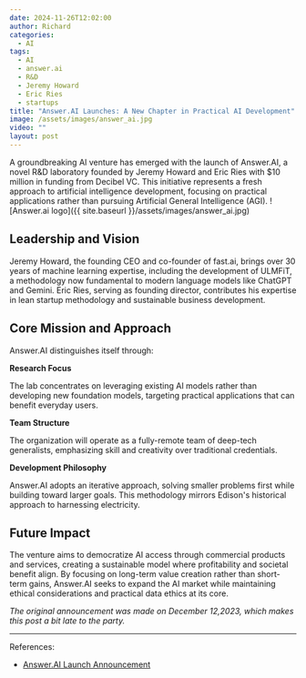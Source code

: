 ```yaml
---
date: 2024-11-26T12:02:00
author: Richard
categories:
  - AI
tags:
  - AI
  - answer.ai
  - R&D
  - Jeremy Howard
  - Eric Ries
  - startups
title: "Answer.AI Launches: A New Chapter in Practical AI Development"
image: /assets/images/answer_ai.jpg
video: ""
layout: post
---
```

A groundbreaking AI venture has emerged with the launch of Answer.AI, a novel R&D laboratory founded by Jeremy Howard and Eric Ries with $10 million in funding from Decibel VC. This initiative represents a fresh approach to artificial intelligence development, focusing on practical applications rather than pursuing Artificial General Intelligence (AGI).
![Answer.ai logo]({{ site.baseurl }}/assets/images/answer_ai.jpg)
## Leadership and Vision

Jeremy Howard, the founding CEO and co-founder of fast.ai, brings over 30 years of machine learning expertise, including the development of ULMFiT, a methodology now fundamental to modern language models like ChatGPT and Gemini. Eric Ries, serving as founding director, contributes his expertise in lean startup methodology and sustainable business development.

## Core Mission and Approach

Answer.AI distinguishes itself through:

**Research Focus**

The lab concentrates on leveraging existing AI models rather than developing new foundation models, targeting practical applications that can benefit everyday users.

**Team Structure**

The organization will operate as a fully-remote team of deep-tech generalists, emphasizing skill and creativity over traditional credentials.

**Development Philosophy**

Answer.AI adopts an iterative approach, solving smaller problems first while building toward larger goals. This methodology mirrors Edison's historical approach to harnessing electricity.

## Future Impact

The venture aims to democratize AI access through commercial products and services, creating a sustainable model where profitability and societal benefit align. By focusing on long-term value creation rather than short-term gains, Answer.AI seeks to expand the AI market while maintaining ethical considerations and practical data ethics at its core.

_The original announcement was made on December 12,2023, which makes this post a bit late to the party._

---

References:

- [Answer.AI Launch Announcement](https://www.answer.ai/posts/2023-12-12-launch.html)
